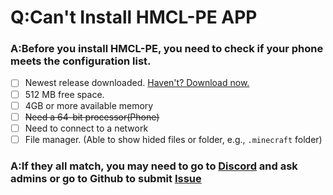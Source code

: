 # Q:Can't Install HMCL-PE APP

### **A:Before you install HMCL-PE, you need to check if your phone meets the configuration list.**

* [ ] Newest release downloaded. [Haven't? Download now.](https://github.com/Tungstend/HMCL-PE-CN/tags)
* [ ] 512 MB free space.
* [ ] 4GB or more available memory
* [ ] ~~Need a 64-bit processor(Phone)~~
* [ ] Need to connect to a network
* [ ] File manager. (Able to show hided files or folder, e.g., `.minecraft` folder)

### **A:If they all match, you may need to go to** [Discord](https://discord.com/invite/c79XjKHy4S) **and ask admins or go to Github to submit** [Issue](https://github.com/Tungstend/HMCL-PE-CN/issues)
